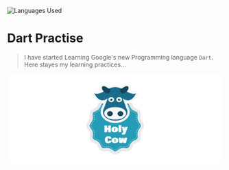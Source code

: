 <p style="align: center">
<img title="Languages Used" src="https://badge.langauge.io/dreygur/DartPractise" />
</p>

# Dart Practise
> I have started Learning Google's new Programming language `Dart`.  Here stayes my learning practices...

<p style="align: center">
<img title="Languages Used" src="./pub/cow.png" />
</p>